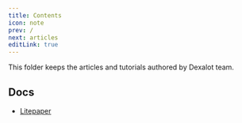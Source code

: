 ```yaml
---
title: Contents
icon: note
prev: /
next: articles
editLink: true
---
```


This folder keeps the articles and tutorials authored by Dexalot team.

## Docs

* [Litepaper](contents/articles/litepaper)
